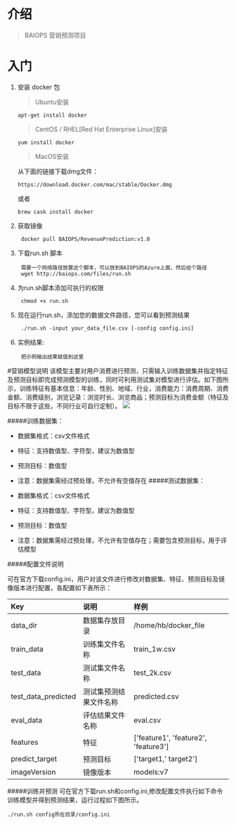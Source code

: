 # 介绍

> BAIOPS 营销预测项目

# 入门

1. 安装 docker 包

   > Ubuntu安装

   ```
   apt-get install docker
   ```

   > CentOS / RHEL[Red Hat Enterprise Linux]安装

   ```
   yum install docker
   ```

   > MacOS安装

   从下面的链接下载dmg文件：
   ​    

   ```
   https://download.docker.com/mac/stable/Docker.dmg
   ```

   或者
   ​    

   ```
   brew cask install docker
   ```

2. 获取镜像

   ```
    docker pull BAIOPS/RevenuePrediction:v1.0
   ```

3. 下载run.sh 脚本
   ​      

   ```
    需要一个网络路径放置这个脚本，可以放到BAIOPS的Azure上面，然后给个路径
    wget http://baiops.com/files/run.sh
   ```

4. 为run.sh脚本添加可执行的权限 

   ```
    chmod +x run.sh
   ```

5. 现在运行run.sh，添加您的数据文件路径，您可以看到预测结果

   ```
    ./run.sh -input your_data_file.csv [-config config.ini]   
   ```

6. 实例结果:

   ```
    把示例输出结果赋值到这里
   ```
   
#营销模型说明
该模型主要对用户消费进行预测，只需输入训练数据集并指定特征及预测目标即完成预测模型的训练，同时可利用测试集对模型进行评估。如下图所示，训练特征有基本信息：年龄、性别、地域、行业，消费能力：消费周期、消费金额、消费级别，浏览记录：浏览时长、浏览商品；预测目标为消费金额（特征及目标不限于这些，不同行业可自行定制）。
![](https://github.com/BCI-Athena/RevenuePrediction/blob/master/Images/RevenuePrediction.JPG)

#####训练数据集：
+ 数据集格式：csv文件格式
+ 特征：支持数值型、字符型，建议为数值型
+ 预测目标：数值型
+ 注意：数据集需经过预处理，不允许有空值存在
#####测试数据集：

+ 数据集格式：csv文件格式
+ 特征：支持数值型、字符型，建议为数值型
+ 预测目标：数值型
+ 注意：数据集需经过预处理，不允许有空值存在；需要包含预测目标，用于评估模型

#####配置文件说明

可在官方下载config.ini，用户对该文件进行修改对数据集、特征、预测目标及镜像版本进行配置，各配置如下表所示：

| **Key**             | **说明**      | **样例**                               |
| :------------------ | :---------- | :----------------------------------- |
| data_dir            | 数据集存放目录     | /home/hb/docker_file                 |
| train_data          | 训练集文件名称     | train_1w.csv                         |
| test_data           | 测试集文件名称     | test_2k.csv                          |
| test_data_predicted | 测试集预测结果文件名称 | predicted.csv                        |
| eval_data           | 评估结果文件名称    | eval.csv                             |
| features            | 特征          | ['feature1', 'feature2', 'feature3'] |
| predict_target      | 预测目标        | ['target1,' target2']                |
| imageVersion        | 镜像版本        | models:v7                            |
#####训练并预测
可在官方下载run.sh和config.ini,修改配置文件执行如下命令训练模型并得到预测结果，运行过程如下图所示。
 ```
./run.sh config所在目录/config.ini
 ```
